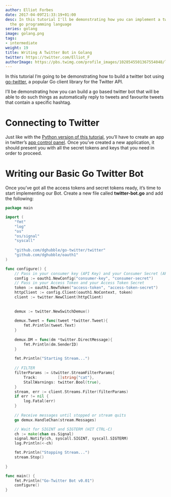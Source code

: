 ```yaml
---
author: Elliot Forbes
date: 2017-04-09T21:33:19+01:00
desc: In this tutorial I'll be demonstrating how you can implement a twitter bot using
  the go programming language
series: golang
image: golang.png
tags:
- intermediate
weight: 19
title: Writing A Twitter Bot in Golang
twitter: https://twitter.com/Elliot_F
authorImage: https://pbs.twimg.com/profile_images/1028545501367554048/lzr43cQv_400x400.jpg
---
```


In this tutorial I’m going to be demonstrating how to build a twitter bot using <a href="https://github.com/dghubble/go-twitter">go-twitter</a>, a popular Go client library for the Twitter API.

I’ll be demonstrating how you can build a go based twitter bot that will be able to do such things as automatically reply to tweets and favourite tweets that contain a specific hashtag.

# Connecting to Twitter

<p>Just like with the <a href="/python/creating-python-twitter-bot-using-twitter-api">Python version of this tutorial</a>, you’ll have to create an app in twitter’s <a href=”https://apps.twitter.com/”>app control panel</a>. Once you’ve created a new application, it should present you with all the secret tokens and keys that you need in order to proceed.</p>

# Writing our Basic Go Twitter Bot

<p>Once you’ve got all the access tokens and secret tokens ready, it’s time to start implementing our Bot. Create a new file called <b>twitter-bot.go</b> and add the following:</p>

```go
package main

import (
    "fmt"
    "log"
    "os"
    "os/signal"
    "syscall"
    
    "github.com/dghubble/go-twitter/twitter"
    "github.com/dghubble/oauth1"
)

func configure() {
    // Pass in your consumer key (API Key) and your Consumer Secret (API Secret) 
    config := oauth1.NewConfig("consumer-key", "consumer-secret")
    // Pass in your Access Token and your Access Token Secret
    token := oauth1.NewToken("access-token", "access-token-secret")
    httpClient := config.Client(oauth1.NoContext, token)
    client := twitter.NewClient(httpClient)
    
    
    demux := twitter.NewSwitchDemux()
    
    demux.Tweet = func(tweet *twitter.Tweet){
        fmt.Println(tweet.Text)
    }
    
    demux.DM = func(dm *twitter.DirectMessage){
        fmt.Println(dm.SenderID)
    }
    
    fmt.Println("Starting Stream...")
    
    // FILTER
	filterParams := &twitter.StreamFilterParams{
		Track:         []string{"cat"},
		StallWarnings: twitter.Bool(true),
	}
	stream, err := client.Streams.Filter(filterParams)
	if err != nil {
		log.Fatal(err)
	}
    
    // Receive messages until stopped or stream quits
	go demux.HandleChan(stream.Messages)

	// Wait for SIGINT and SIGTERM (HIT CTRL-C)
	ch := make(chan os.Signal)
	signal.Notify(ch, syscall.SIGINT, syscall.SIGTERM)
	log.Println(<-ch)

	fmt.Println("Stopping Stream...")
	stream.Stop()
    
}

func main() {
    fmt.Println("Go-Twitter Bot v0.01")
    configure()
}
```